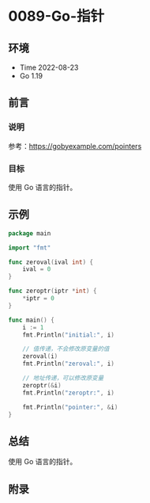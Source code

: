 # 0089-Go-指针

## 环境

- Time 2022-08-23
- Go 1.19

## 前言

### 说明

参考：<https://gobyexample.com/pointers>

### 目标

使用 Go 语言的指针。

## 示例

```go
package main

import "fmt"

func zeroval(ival int) {
    ival = 0
}

func zeroptr(iptr *int) {
    *iptr = 0
}

func main() {
    i := 1
    fmt.Println("initial:", i)

    // 值传递，不会修改原变量的值
    zeroval(i)
    fmt.Println("zeroval:", i)

    // 地址传递，可以修改原变量
    zeroptr(&i)
    fmt.Println("zeroptr:", i)

    fmt.Println("pointer:", &i)
}
```

## 总结

使用 Go 语言的指针。

## 附录
